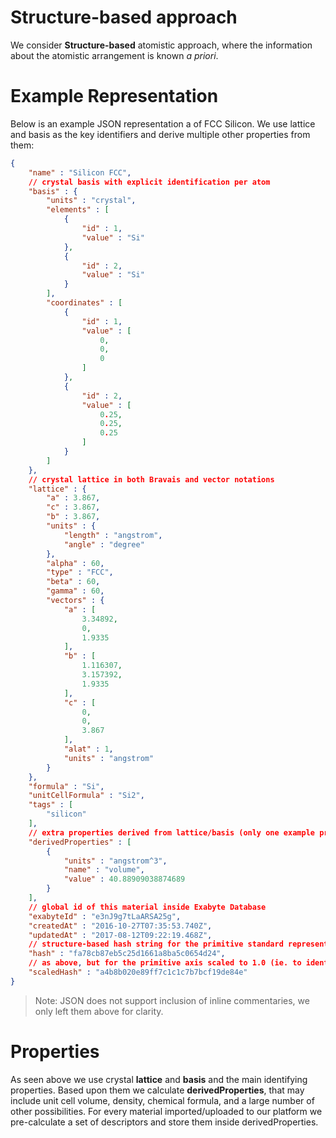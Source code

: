 # Structure-based approach

We consider **Structure-based** atomistic approach, where the information about the atomistic arrangement is known *a priori*. 

# Example Representation

Below is an example JSON representation a of FCC Silicon. We use lattice and basis as the key identifiers and derive multiple other properties from them:

```json
{
    "name" : "Silicon FCC",
    // crystal basis with explicit identification per atom
    "basis" : {
        "units" : "crystal",
        "elements" : [
            {
                "id" : 1,
                "value" : "Si"
            },
            {
                "id" : 2,
                "value" : "Si"
            }
        ],
        "coordinates" : [
            {
                "id" : 1,
                "value" : [
                    0,
                    0,
                    0
                ]
            },
            {
                "id" : 2,
                "value" : [
                    0.25,
                    0.25,
                    0.25
                ]
            }
        ]
    },
    // crystal lattice in both Bravais and vector notations
    "lattice" : {
        "a" : 3.867,
        "c" : 3.867,
        "b" : 3.867,
        "units" : {
            "length" : "angstrom",
            "angle" : "degree"
        },
        "alpha" : 60,
        "type" : "FCC",
        "beta" : 60,
        "gamma" : 60,
        "vectors" : {
            "a" : [
                3.34892,
                0,
                1.9335
            ],
            "b" : [
                1.116307,
                3.157392,
                1.9335
            ],
            "c" : [
                0,
                0,
                3.867
            ],
            "alat" : 1,
            "units" : "angstrom"
        }
    },
    "formula" : "Si",
    "unitCellFormula" : "Si2",
    "tags" : [
        "silicon"
    ],
    // extra properties derived from lattice/basis (only one example property shown)
    "derivedProperties" : [
        {
            "units" : "angstrom^3",
            "name" : "volume",
            "value" : 40.88909038874689
        }
    ],
    // global id of this material inside Exabyte Database
    "exabyteId" : "e3nJ9g7tLaARSA25g",
    "createdAt" : "2016-10-27T07:35:53.740Z",
    "updatedAt" : "2017-08-12T09:22:19.468Z",
    // structure-based hash string for the primitive standard representation of this material
    "hash" : "fa78cb87eb5c25d1661a8ba5c0654d24",
    // as above, but for the primitive axis scaled to 1.0 (ie. to identify material under uniform pressure)
    "scaledHash" : "a4b8b020e89ff7c1c1c7b7bcf19de84e"
}
```

> Note: JSON does not support inclusion of inline commentaries, we only left them above for clarity.

# Properties

As seen above we use crystal **lattice** and **basis** and the main identifying properties. Based upon them we calculate **derivedProperties**, that may include unit cell volume, density, chemical formula, and a large number of other possibilities. For every material imported/uploaded to our platform we pre-calculate a set of descriptors and store them inside derivedProperties.
